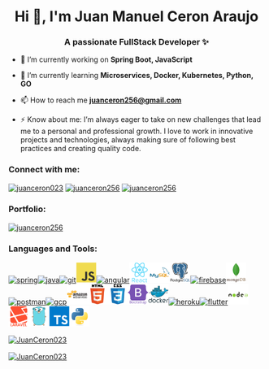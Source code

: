 <h1 align="center">Hi 👋, I'm Juan Manuel Ceron Araujo</h1>
<h3 align="center">A passionate FullStack Developer ✨</h3>


- 🔭 I’m currently working on **Spring Boot, JavaScript**

- 🌱 I’m currently learning **Microservices, Docker, Kubernetes, Python, GO**

- 📫 How to reach me **juanceron256@gmail.com**

- ⚡ Know about me:
I’m always eager to take on new challenges that lead me to a personal and professional growth. I love to work in innovative projects and technologies, always making sure of following best practices and creating quality code.


<h3 align="left">Connect with me:</h3>
<p align="left">
<a href="https://linkedin.com/in/juanmanuelceronaraujo" target="blank"><img align="center" src="https://anka.com.co/wp-content/uploads/2017/04/Linkedin-Download-PNG.png" alt="juanceron023" height="30" width="40" /></a>
<a href="https://www.hackerrank.com/juanceron256" target="blank"><img align="center" src="https://raw.githubusercontent.com/rahuldkjain/github-profile-readme-generator/master/src/images/icons/Social/hackerrank.svg" alt="juanceron256" height="30" width="40" /></a>
<a href="https://play.google.com/store/apps/dev?id=8101593730099061920" target="blank"><img align="center" src="https://i.pinimg.com/originals/53/6f/29/536f2903b5a68939cd5a997c2231f8bf.png" alt="juanceron256" height="30" width="40" /></a>
</p>

<h3 align="left">Portfolio:</h3>
<a href="https://juanceron023.github.io/portfolio1/" target="blank"><img align="center" src="https://img.freepik.com/free-vector/business-suitcase-cartoon-vector-icon-illustration-business-object-icon-concept-isolated-premium-vector-flat-cartoon-style_138676-3609.jpg" alt="juanceron256" height="53" width="60" /></a>
</p>

<h3 align="left">Languages and Tools:</h3>
<div>
<p align="left"> 
<a href="https://spring.io/" target="_blank" rel="noreferrer"><img src="https://www.vectorlogo.zone/logos/springio/springio-icon.svg" alt="spring" width="40" height="40"/></a><a href="#" target="_blank"><img src="https://cdn.worldvectorlogo.com/logos/java.svg" alt="java" width="40" height="40"/></a><a href="https://git-scm.com/" target="_blank"><img src="https://www.vectorlogo.zone/logos/git-scm/git-scm-icon.svg" alt="git" width="40" height="40"/></a><a href="https://developer.mozilla.org/en-US/docs/Web/JavaScript" target="_blank"><img src="https://raw.githubusercontent.com/devicons/devicon/master/icons/javascript/javascript-original.svg" alt="javascript" width="40" height="40"/></a><a href="https://angular.io" target="_blank"><img src="https://angular.io/assets/images/logos/angular/angular.svg" alt="angular" width="40" height="40"/></a><a href="https://reactjs.org/" target="_blank" rel="noreferrer"><img src="https://raw.githubusercontent.com/devicons/devicon/master/icons/react/react-original-wordmark.svg" alt="react" width="40" height="40"/><a href="https://www.mysql.com/" target="_blank"><img src="https://raw.githubusercontent.com/devicons/devicon/master/icons/mysql/mysql-original-wordmark.svg" alt="mysql" width="40" height="40"/></a><a href="https://www.postgresql.org" target="_blank"><img src="https://raw.githubusercontent.com/devicons/devicon/master/icons/postgresql/postgresql-original-wordmark.svg" alt="postgresql" width="40" height="40"/></a><a href="https://firebase.google.com/" target="_blank"><img src="https://www.vectorlogo.zone/logos/firebase/firebase-icon.svg" alt="firebase" width="40" height="40"/></a><a href="https://www.mongodb.com/" target="_blank"><img src="https://raw.githubusercontent.com/devicons/devicon/master/icons/mongodb/mongodb-original-wordmark.svg" alt="mongodb" width="40" height="40"/></a><a href="https://postman.com" target="_blank" rel="noreferrer"><img src="https://www.vectorlogo.zone/logos/getpostman/getpostman-icon.svg" alt="postman" width="40" height="40"/><a href="https://cloud.google.com" target="_blank" rel="noreferrer"><img src="https://www.vectorlogo.zone/logos/google_cloud/google_cloud-icon.svg" alt="gcp" width="40" height="40"/></a><a href="https://aws.amazon.com" target="_blank" rel="noreferrer"><img src="https://raw.githubusercontent.com/devicons/devicon/master/icons/amazonwebservices/amazonwebservices-original-wordmark.svg" alt="aws" width="40" height="40"/></a><a href="https://www.w3.org/html/" target="_blank"><img src="https://raw.githubusercontent.com/devicons/devicon/master/icons/html5/html5-original-wordmark.svg" alt="html5" width="40" height="40"/></a><a href="https://www.w3schools.com/css/" target="_blank"><img src="https://raw.githubusercontent.com/devicons/devicon/master/icons/css3/css3-original-wordmark.svg" alt="css3" width="40" height="40"/></a><a href="https://getbootstrap.com" target="_blank"><img src="https://raw.githubusercontent.com/devicons/devicon/master/icons/bootstrap/bootstrap-plain-wordmark.svg" alt="bootstrap" width="40" height="40"/></a><a href="https://www.docker.com/" target="_blank"><img src="https://raw.githubusercontent.com/devicons/devicon/master/icons/docker/docker-original-wordmark.svg" alt="docker" width="40" height="40"/></a><a href="https://heroku.com" target="_blank"><img src="https://www.vectorlogo.zone/logos/heroku/heroku-icon.svg" alt="heroku" width="40" height="40"/></a><a href="https://flutter.dev" target="_blank"><img src="https://www.vectorlogo.zone/logos/flutterio/flutterio-icon.svg" alt="flutter" width="40" height="40"/></a><a href="https://nodejs.org" target="_blank"><img src="https://raw.githubusercontent.com/devicons/devicon/master/icons/nodejs/nodejs-original-wordmark.svg" alt="nodejs" width="40" height="40"/></a><a href="https://laravel.com/" target="_blank"><img src="https://raw.githubusercontent.com/devicons/devicon/master/icons/laravel/laravel-plain-wordmark.svg" alt="laravel" width="40" height="40"/></a><a href="https://golang.org" target="_blank" rel="noreferrer"><img src="https://raw.githubusercontent.com/devicons/devicon/master/icons/go/go-original.svg" alt="go" width="40" height="40"/></a><a href="https://www.typescriptlang.org/" target="_blank"><img src="https://raw.githubusercontent.com/devicons/devicon/master/icons/typescript/typescript-original.svg" alt="typescript" width="40" height="40"/></a><a href="https://www.python.org" target="_blank" rel="noreferrer"><img src="https://raw.githubusercontent.com/devicons/devicon/master/icons/python/python-original.svg" alt="python" width="40" height="40"/>
<p><img align="center" src="https://github-readme-stats.vercel.app/api/top-langs?username=JuanCeron023&show_icons=true&locale=en&layout=compact" alt="JuanCeron023" /></p>
</div>
<p><img align="center" src="https://github-readme-streak-stats.herokuapp.com/?user=JuanCeron023&" alt="JuanCeron023" /></p>
